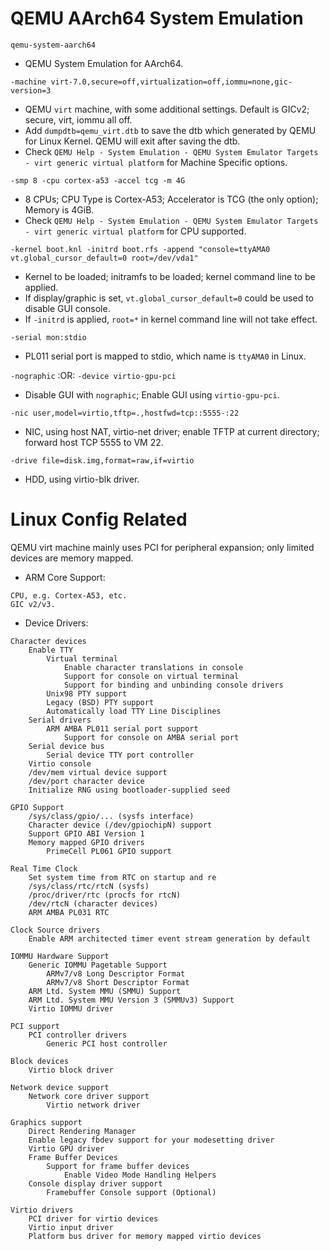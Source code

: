 #   QEMU AArch64 System Emulation

`qemu-system-aarch64`
-   QEMU System Emulation for AArch64.

`-machine virt-7.0,secure=off,virtualization=off,iommu=none,gic-version=3`
-   QEMU `virt` machine, with some additional settings. Default is GICv2; secure, virt, iommu all off.
-   Add `dumpdtb=qemu_virt.dtb` to save the dtb which generated by QEMU for Linux Kernel.
    QEMU will exit after saving the dtb.
-   Check `QEMU Help - System Emulation - QEMU System Emulator Targets - virt generic virtual platform`
    for Machine Specific options.

`-smp 8 -cpu cortex-a53 -accel tcg -m 4G`
-   8 CPUs; CPU Type is Cortex-A53; Accelerator is TCG (the only option); Memory is 4GiB.
-   Check `QEMU Help - System Emulation - QEMU System Emulator Targets - virt generic virtual platform`
    for CPU supported.

`-kernel boot.knl -initrd boot.rfs -append "console=ttyAMA0 vt.global_cursor_default=0 root=/dev/vda1"`
-   Kernel to be loaded; initramfs to be loaded; kernel command line to be applied.
-   If display/graphic is set, `vt.global_cursor_default=0` could be used to disable GUI console.
-   If `-initrd` is applied, `root=*` in kernel command line will not take effect.

`-serial mon:stdio`
-   PL011 serial port is mapped to stdio, which name is `ttyAMA0` in Linux.

`-nographic` :OR: `-device virtio-gpu-pci`
-   Disable GUI with `nographic`; Enable GUI using `virtio-gpu-pci`.

`-nic user,model=virtio,tftp=.,hostfwd=tcp::5555-:22`
-   NIC, using host NAT, virtio-net driver; enable TFTP at current directory; forward host TCP 5555 to VM 22.

`-drive file=disk.img,format=raw,if=virtio`
-   HDD, using virtio-blk driver.


#   Linux Config Related

QEMU virt machine mainly uses PCI for peripheral expansion; only limited devices are memory mapped.

-   ARM Core Support:
```
CPU, e.g. Cortex-A53, etc.
GIC v2/v3.
```


-   Device Drivers:
```
Character devices
    Enable TTY
        Virtual terminal
            Enable character translations in console
            Support for console on virtual terminal
            Support for binding and unbinding console drivers
        Unix98 PTY support
        Legacy (BSD) PTY support
        Automatically load TTY Line Disciplines
    Serial drivers
        ARM AMBA PL011 serial port support
            Support for console on AMBA serial port
    Serial device bus
        Serial device TTY port controller
    Virtio console
    /dev/mem virtual device support
    /dev/port character device
    Initialize RNG using bootloader-supplied seed

GPIO Support
    /sys/class/gpio/... (sysfs interface)
    Character device (/dev/gpiochipN) support
    Support GPIO ABI Version 1
    Memory mapped GPIO drivers
        PrimeCell PL061 GPIO support

Real Time Clock
    Set system time from RTC on startup and re
    /sys/class/rtc/rtcN (sysfs)
    /proc/driver/rtc (procfs for rtcN)
    /dev/rtcN (character devices)
    ARM AMBA PL031 RTC

Clock Source drivers
    Enable ARM architected timer event stream generation by default

IOMMU Hardware Support
    Generic IOMMU Pagetable Support
        ARMv7/v8 Long Descriptor Format
        ARMv7/v8 Short Descriptor Format
    ARM Ltd. System MMU (SMMU) Support
    ARM Ltd. System MMU Version 3 (SMMUv3) Support
    Virtio IOMMU driver

PCI support
    PCI controller drivers
        Generic PCI host controller

Block devices
    Virtio block driver

Network device support
    Network core driver support
        Virtio network driver

Graphics support
    Direct Rendering Manager
    Enable legacy fbdev support for your modesetting driver
    Virtio GPU driver
    Frame Buffer Devices
        Support for frame buffer devices
            Enable Video Mode Handling Helpers
    Console display driver support
        Framebuffer Console support (Optional)

Virtio drivers
    PCI driver for virtio devices
    Virtio input driver
    Platform bus driver for memory mapped virtio devices
```
